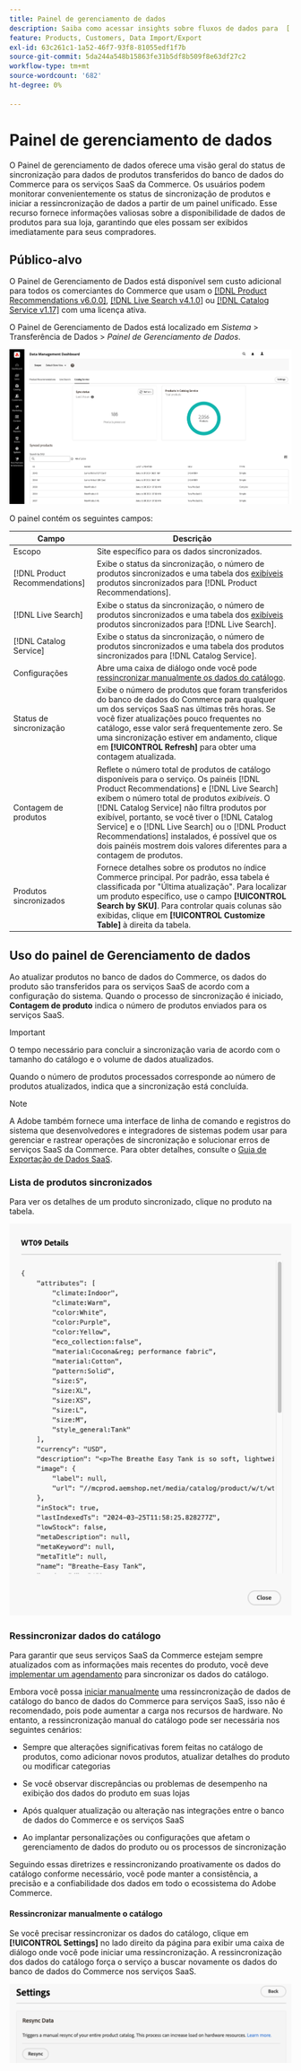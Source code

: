 ```yaml
---
title: Painel de gerenciamento de dados
description: Saiba como acessar insights sobre fluxos de dados para  [!DNL Catalog Service], [!DNL Live Search] e [!DNL Product Recommendation]s.
feature: Products, Customers, Data Import/Export
exl-id: 63c261c1-1a52-46f7-93f8-81055edf1f7b
source-git-commit: 5da244a548b15863fe31b5df8b509f8e63df27c2
workflow-type: tm+mt
source-wordcount: '682'
ht-degree: 0%

---
```


# Painel de gerenciamento de dados

O Painel de gerenciamento de dados oferece uma visão geral do status de sincronização para dados de produtos transferidos do banco de dados do Commerce para os serviços SaaS da Commerce. Os usuários podem monitorar convenientemente os status de sincronização de produtos e iniciar a ressincronização de dados a partir de um painel unificado. Esse recurso fornece informações valiosas sobre a disponibilidade de dados de produtos para sua loja, garantindo que eles possam ser exibidos imediatamente para seus compradores.

## Público-alvo

O Painel de Gerenciamento de Dados está disponível sem custo adicional para todos os comerciantes do Commerce que usam o [[!DNL Product Recommendations v6.0.0]](https://experienceleague.adobe.com/en/docs/commerce/product-recommendations/guide-overview), [[!DNL Live Search v4.1.0]](https://experienceleague.adobe.com/en/docs/commerce/live-search/guide-overview) ou [[!DNL Catalog Service v1.17]](https://experienceleague.adobe.com/en/docs/commerce/catalog-service/guide-overview) com uma licença ativa.

O Painel de Gerenciamento de Dados está localizado em *Sistema* > Transferência de Dados > *Painel de Gerenciamento de Dados*.

![Painel de gerenciamento de dados](assets/data-management-dashboard.png)

O painel contém os seguintes campos:

| Campo | Descrição |
|--- |--- |
| Escopo | Site específico para os dados sincronizados. |
| [!DNL Product Recommendations] | Exibe o status da sincronização, o número de produtos sincronizados e uma tabela dos [exibíveis](https://experienceleague.adobe.com/en/docs/commerce-admin/config/catalog/inventory#stock-options) produtos sincronizados para [!DNL Product Recommendations]. |
| [!DNL Live Search] | Exibe o status da sincronização, o número de produtos sincronizados e uma tabela dos [exibíveis](https://experienceleague.adobe.com/en/docs/commerce-admin/config/catalog/inventory#stock-options) produtos sincronizados para [!DNL Live Search]. |
| [!DNL Catalog Service] | Exibe o status da sincronização, o número de produtos sincronizados e uma tabela dos produtos sincronizados para [!DNL Catalog Service]. |
| Configurações | Abre uma caixa de diálogo onde você pode [ressincronizar manualmente os dados do catálogo](#resync-catalog-data). |
| Status de sincronização | Exibe o número de produtos que foram transferidos do banco de dados do Commerce para qualquer um dos serviços SaaS nas últimas três horas. Se você fizer atualizações pouco frequentes no catálogo, esse valor será frequentemente zero. Se uma sincronização estiver em andamento, clique em **[!UICONTROL Refresh]** para obter uma contagem atualizada. |
| Contagem de produtos | Reflete o número total de produtos de catálogo disponíveis para o serviço. Os painéis [!DNL Product Recommendations] e [!DNL Live Search] exibem o número total de produtos _exibíveis_. O [!DNL Catalog Service] não filtra produtos por exibível, portanto, se você tiver o [!DNL Catalog Service] e o [!DNL Live Search] ou o [!DNL Product Recommendations] instalados, é possível que os dois painéis mostrem dois valores diferentes para a contagem de produtos. |
| Produtos sincronizados | Fornece detalhes sobre os produtos no índice Commerce principal. Por padrão, essa tabela é classificada por &quot;Última atualização&quot;. Para localizar um produto específico, use o campo **[!UICONTROL Search by SKU]**. Para controlar quais colunas são exibidas, clique em **[!UICONTROL Customize Table]** à direita da tabela. |

## Uso do painel de Gerenciamento de dados

Ao atualizar produtos no banco de dados do Commerce, os dados do produto são transferidos para os serviços SaaS de acordo com a configuração do sistema. Quando o processo de sincronização é iniciado, **Contagem de produto** indica o número de produtos enviados para os serviços SaaS.

>[!IMPORTANT]
>
>O tempo necessário para concluir a sincronização varia de acordo com o tamanho do catálogo e o volume de dados atualizados.

Quando o número de produtos processados corresponde ao número de produtos atualizados, indica que a sincronização está concluída.

>[!NOTE]
>
>A Adobe também fornece uma interface de linha de comando e registros do sistema que desenvolvedores e integradores de sistemas podem usar para gerenciar e rastrear operações de sincronização e solucionar erros de serviços SaaS da Commerce. Para obter detalhes, consulte o [Guia de Exportação de Dados SaaS](https://experienceleague.adobe.com/en/docs/commerce/saas-data-export/overview).

### Lista de produtos sincronizados

Para ver os detalhes de um produto sincronizado, clique no produto na tabela.

![Detalhes do produto sincronizado](assets/sync-product-detail.png)

### Ressincronizar dados do catálogo

Para garantir que seus serviços SaaS da Commerce estejam sempre atualizados com as informações mais recentes do produto, você deve [implementar um agendamento](https://experienceleague.adobe.com/en/docs/commerce-operations/configuration-guide/cli/manage-indexers#reindex) para sincronizar os dados do catálogo.

Embora você possa [iniciar manualmente](#manually-resync-catalog) uma ressincronização de dados de catálogo do banco de dados do Commerce para serviços SaaS, isso não é recomendado, pois pode aumentar a carga nos recursos de hardware. No entanto, a ressincronização manual do catálogo pode ser necessária nos seguintes cenários:

- Sempre que alterações significativas forem feitas no catálogo de produtos, como adicionar novos produtos, atualizar detalhes do produto ou modificar categorias

- Se você observar discrepâncias ou problemas de desempenho na exibição dos dados do produto em suas lojas

- Após qualquer atualização ou alteração nas integrações entre o banco de dados do Commerce e os serviços SaaS

- Ao implantar personalizações ou configurações que afetam o gerenciamento de dados do produto ou os processos de sincronização

Seguindo essas diretrizes e ressincronizando proativamente os dados do catálogo conforme necessário, você pode manter a consistência, a precisão e a confiabilidade dos dados em todo o ecossistema do Adobe Commerce.

#### Ressincronizar manualmente o catálogo

Se você precisar ressincronizar os dados do catálogo, clique em **[!UICONTROL Settings]** no lado direito da página para exibir uma caixa de diálogo onde você pode iniciar uma ressincronização. A ressincronização dos dados do catálogo força o serviço a buscar novamente os dados do banco de dados do Commerce nos serviços SaaS.

![Sincronizar Produtos Manualmente](assets/resync-data.png)
